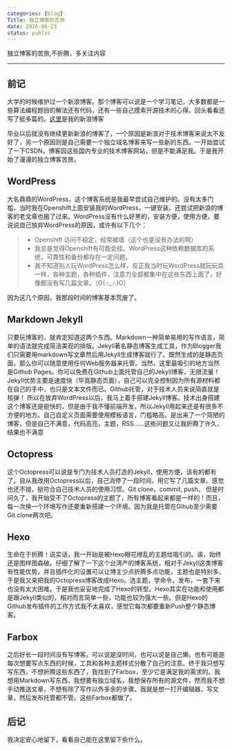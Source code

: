```yaml
---
categories: [blog]
Title: 独立博客的苦旅
date: 2016-06-23 
status: public
---
```


独立博客的苦旅,不折腾，多关注内容

---

## 前记
大学的时候维护过一个新浪博客。那个博客可以说是一个学习笔记，大多数都是一些算法编程题目的解法还有代码，还有一些自己摸索开源技术的心得。回头看看还写了挺多篇的。[这里](http://blog.sina.com.cn/u/2019930243)是我的新浪博客

毕业以后就没有继续更新新浪的博客了，一个原因是新浪对于技术博客来说太不友好了，另一个原因则是自己需要一个独立域名博客来写一些新的东西。一开始尝试了一下CSDN，博客园这些国内专业的技术博客网站，但是不能满足我。于是我开始了漫漫的独立博客苦旅。
## WordPress
大名鼎鼎的WordPress，这个博客系统是我最早尝试自己维护的。没有太多门槛，当时我在Openshift上面安装我的WordPress，一键安装。还尝试把新浪的博客的老文章也搬了过来。WordPress没有什么好黑的，安装方便，使用方便。要说说自己放弃WordPress的原因，或许有以下几个：

> * Openshift 访问不稳定，经常被墙（这个也是没有办法的啊）
> * 我总是觉得Openshift有可能会挂。WordPress这种依赖数据库的系统，可靠性和备份都存在一定问题。
> * 我不知道别人玩WordPress怎么样，反正我当时玩WordPress就玩玩具一样，各种主题，各种插件，注意力全部都集中在这些东西上面了，好像都没有写几篇文章。（O(∩_∩)O）

因为这几个原因，我那段时间的博客基本荒废了。

## Markdown Jekyll
只要玩博客的，就肯定知道这两个东西。Markdown一种简单易用的写作语言，简单的语法就完成简洁美观的排版。Jekyll著名静态博客生成工具，作为Blogger我们只需要用markdown写文章然后用Jekyll生成博客就行了。既然生成的是静态页面，那么你可以随意使用任何Web服务器来托管。当然，这里最吸引的地方当然是Github Pages。你可以免费在Github上面托管自己的Jekyll博客，无限流量！
Jekyll优势主要是速度快（毕竟静态页面），自己可以完全控制因为所有源材料都在自己的手中，也只是文本文件而已。Github托管，对于技术人员来说简直就是核弹！
所以在放弃WordPress以后，我马上着手搭建Jekyll博客。技术出身搭建这个博客还是挺快的，但是由于我不懂前端开发，所以Jekyll用起来还是有很多不方便的地方。自己自定义页面需要使用模板语言，门槛略高。是出来了一个简陋的博客，但是自己不满意，代码高亮，主题，RSS……这些问题又让我折腾了许久，结果也不满意
## Octopress
这个Octopress可以说是专门为技术人员打造的Jekyll，使用方便，该有的都有了。自从我改用Octopress以后，自己消停了一段时间，用它写了几篇文章。感觉也还不错，挺符合自己技术人员的使用习惯。Git clone，commit, push。
但是时间久了，我开始受不了Octopress的主题了，所有博客看起来都是一样的！而且，每一次换一个环境写作还要重新搭建一个环境。因为我是托管在Gihub至少需要Git clone两次吧。

## Hexo
生命在于折腾！说实话，我一开始是被Hexo眼花缭乱的主题给吸引的。诶，始终还是图样图森破。仔细了解了一下这个台湾产的博客系统，相对于Jekyll这类博客有性能优势，并且插件化的设置可以让博主少点折腾多点功能，主题也是特别多。于是我又来把我的Octopress博客改成Hexo。选主题，学命令，发布，一套下来也没有太大困难。于是我也妥妥地完成了Hexo的转型。Hexo其实在功能和使用都是跟Jekyll类似的，相对而言简单一些，功能也较为强大一些。但是Hexo的Github发布插件的工作方式我不太喜欢，感觉它每次都要重新Push整个静态博客。

## Farbox 
之后好长一段时间没有写博客。可以说是没时间，也可以说是自己懒。也有可能是每次想要写点东西的时候，工具和各种主题样式分散了自己的注意。终于我只想写写东西，不想折腾这些东西了，我找到了Farbox，至少它是满足我的需求的。我想用Markdown写东西，我想要有独立域名，我想保存所有的源文件，然而我不想手动推送文章，不想有除了写作以外多余的步骤。我就是想一打开编辑器，写文章，然后发布托管都不管。这些Farbox都做了。
## 后记
我决定安心地留下，看看自己能在这里留下些什么。